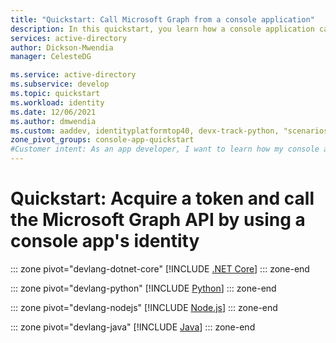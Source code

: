```yaml
---
title: "Quickstart: Call Microsoft Graph from a console application"
description: In this quickstart, you learn how a console application can get an access token and call an API protected by Microsoft identity platform, using the app's own identity
services: active-directory
author: Dickson-Mwendia
manager: CelesteDG

ms.service: active-directory
ms.subservice: develop
ms.topic: quickstart
ms.workload: identity
ms.date: 12/06/2021
ms.author: dmwendia
ms.custom: aaddev, identityplatformtop40, devx-track-python, "scenarios:getting-started", "languages:Python", mode-other
zone_pivot_groups: console-app-quickstart
#Customer intent: As an app developer, I want to learn how my console app can get an access token and call an API that's protected by the Microsoft identity platform by using the client credentials flow.
---
```


# Quickstart: Acquire a token and call the Microsoft Graph API by using a console app's identity

::: zone pivot="devlang-dotnet-core"
[!INCLUDE [.NET Core](./includes/console-app/quickstart-netcore.md)]
::: zone-end

::: zone pivot="devlang-python"
[!INCLUDE [Python](./includes/console-app/quickstart-python.md)]
::: zone-end

::: zone pivot="devlang-nodejs"
[!INCLUDE [Node.js](./includes/console-app/quickstart-nodejs.md)]
::: zone-end

::: zone pivot="devlang-java"
[!INCLUDE [Java](./includes/console-app/quickstart-java.md)]
::: zone-end